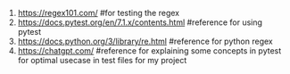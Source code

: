 1. https://regex101.com/ #for testing the regex
2. https://docs.pytest.org/en/7.1.x/contents.html #reference for using pytest
3. https://docs.python.org/3/library/re.html #reference for python regex
4. https://chatgpt.com/ #reference for explaining some concepts in pytest for optimal usecase in test files for my project
